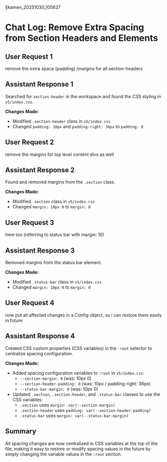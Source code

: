 §kamen_20251030_105627

# Chat Log: Remove Extra Spacing from Section Headers and Elements

## User Request 1
remove the extra space (padding) /margins for all section-headers

## Assistant Response 1
Searched for `section-header` in the workspace and found the CSS styling in `v5/index.css`.

**Changes Made:**
- Modified `.section-header` class in `v5/index.css`
- Changed `padding: 10px` and `padding-right: 36px` to `padding: 0`

## User Request 2
remove the margins for top level content divs as well

## Assistant Response 2
Found and removed margins from the `.section` class.

**Changes Made:**
- Modified `.section` class in `v5/index.css`
- Changed `margin: 10px 0` to `margin: 0`

## User Request 3
here too (referring to status bar with margin: 10)

## Assistant Response 3
Removed margins from the status bar element.

**Changes Made:**
- Modified `.status-bar` class in `v5/index.css`
- Changed `margin: 10px 0` to `margin: 0`

## User Request 4
now put all affected changes in a Config object, so i can restore them easily in future

## Assistant Response 4
Created CSS custom properties (CSS variables) in the `:root` selector to centralize spacing configuration.

**Changes Made:**
- Added spacing configuration variables to `:root` in `v5/index.css`:
  - `--section-margin: 0` (was: 10px 0)
  - `--section-header-padding: 0` (was: 10px / padding-right: 36px)
  - `--status-bar-margin: 0` (was: 10px 0)
- Updated `.section`, `.section-header`, and `.status-bar` classes to use the CSS variables:
  - `.section` uses `margin: var(--section-margin)`
  - `.section-header` uses `padding: var(--section-header-padding)`
  - `.status-bar` uses `margin: var(--status-bar-margin)`

## Summary
All spacing changes are now centralized in CSS variables at the top of the file, making it easy to restore or modify spacing values in the future by simply changing the variable values in the `:root` section.
